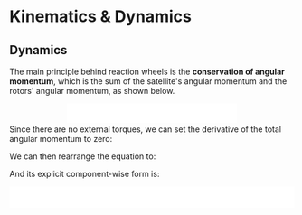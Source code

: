 # Kinematics & Dynamics

## Dynamics
The main principle behind reaction wheels is the **conservation of angular momentum**, which is the sum of the satellite's angular momentum and the rotors' angular momentum, as shown below.
<div align="center">
  <img src="images/H.svg" alt="images/H.svg" width="300"/>
</div>
Since there are no external torques, we can set the derivative of the total angular momentum to zero:

We can then rearrange the equation to:

And its explicit component-wise form is:
<div align="center">
  <img src="images/dwdt_explicit.svg" alt="images/dwdt_explicit.svg" width="1000"/>
</div>
